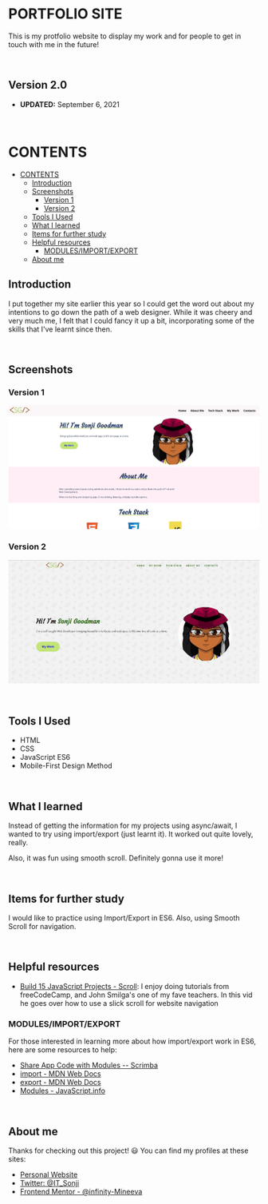 # PORTFOLIO SITE<!-- omit in toc -->

This is my protfolio website to display my work and for people to get in touch with me in the future!


<br>

## Version 2.0<!-- omit in toc -->

- **UPDATED:** September 6, 2021

<br>

# CONTENTS
- [CONTENTS](#contents)
  - [Introduction](#introduction)
  - [Screenshots](#screenshots)
    - [Version 1](#version-1)
    - [Version 2](#version-2)
  - [Tools I Used](#tools-i-used)
  - [What I learned](#what-i-learned)
  - [Items for further study](#items-for-further-study)
  - [Helpful resources](#helpful-resources)
    - [MODULES/IMPORT/EXPORT](#modulesimportexport)
  - [About me](#about-me)
 

Introduction
---
I put together my site earlier this year so I could get the word out about my intentions to go down the path of a web designer. While it was cheery and very much me, I felt that I could fancy it up a bit, incorporating some of the skills that I've learnt since then.


<br>


Screenshots
---

### Version 1
![image](images/screenshots/DESKTOP_V1.jpg)



### Version 2

![image](images/screenshots/DESKTOP_V2.jpg)


<br>

Tools I Used
---

* HTML
* CSS
* JavaScript ES6
* Mobile-First Design Method

<br>

What I learned
---

Instead of getting the information for my projects using async/await, I wanted to try using import/export (just learnt it). It worked out quite lovely, really.

Also, it was fun using smooth scroll. Definitely gonna use it more!



<br>

Items for further study
---
I would like to practice using Import/Export in ES6. Also, using Smooth Scroll for navigation.


<br>

Helpful resources
---

- [Build 15 JavaScript Projects - Scroll](https://youtu.be/3PHXvlpOkf4?t=12766): I enjoy doing tutorials from freeCodeCamp, and John Smilga's one of my fave teachers. In this vid he goes over how to use a slick scroll for website navigation


### MODULES/IMPORT/EXPORT
For those interested in learning more about how import/export work in ES6, here are some resources to help:

- [Share App Code with Modules -- Scrimba](https://scrimba.com/learn/javascript/share-app-code-with-modules-cNqb2bTN)
- [import - MDN Web Docs](https://developer.mozilla.org/en-US/docs/Web/JavaScript/Reference/Statements/import)
- [export - MDN Web Docs](https://developer.mozilla.org/en-US/docs/Web/JavaScript/Reference/Statements/export)
- [Modules - JavaScript.info](https://javascript.info/modules)


<br>

About me
---

Thanks for checking out this project! 😃 You can find my profiles at these sites:

- [Personal Website](www.sonjigoodman.com)
- [Twitter: @IT_Sonji](https://twitter.com/sonji_it)
- [Frontend Mentor - @infinity-Mineeva](https://www.frontendmentor.io/profile/Infinity-Mineeva)